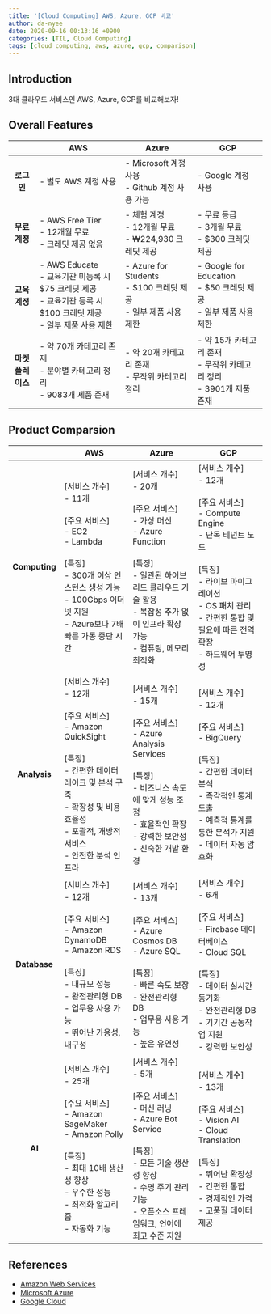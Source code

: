 ```yaml
---
title: '[Cloud Computing] AWS, Azure, GCP 비교'
author: da-nyee
date: 2020-09-16 00:13:16 +0900
categories: [TIL, Cloud Computing]
tags: [cloud computing, aws, azure, gcp, comparison]
---
```


## Introduction

3대 클라우드 서비스인 AWS, Azure, GCP를 비교해보자!

## Overall Features

|                             |<center>AWS</center>|<center>Azure</center>|<center>GCP</center>|
|-----------------------------|--------------------|----------------------|--------------------|
|<center><b>로그인</b></center>|- 별도 AWS 계정 사용|- Microsoft 계정 사용<br/>- Github 계정 사용 가능|- Google 계정 사용|
|<center><b>무료 계정</b></center>|- AWS Free Tier<br/>- 12개월 무료<br/>- 크레딧 제공 없음|- 체험 계정<br/>- 12개월 무료<br/>- ₩224,930 크레딧 제공|- 무료 등급<br/>- 3개월 무료<br/>- $300 크레딧 제공|
|<center><b>교육 계정</b></center>|- AWS Educate<br/>- 교육기관 미등록 시 $75 크레딧 제공<br/>- 교육기관 등록 시 $100 크레딧 제공<br/>- 일부 제품 사용 제한|- Azure for Students<br/>- $100 크레딧 제공<br/>- 일부 제품 사용 제한|- Google for Education<br/>- $50 크레딧 제공<br/>- 일부 제품 사용 제한|
|<center><b>마켓<br/>플레이스</b></center>|- 약 70개 카테고리 존재<br/>- 분야별 카테고리 정리<br/>- 9083개 제품 존재|- 약 20개 카테고리 존재<br/>- 무작위 카테고리 정리|- 약 15개 카테고리 존재<br/>- 무작위 카테고리 정리<br/>- 3901개 제품 존재|

## Product Comparsion

|                             |<center>AWS</center>|<center>Azure</center>|<center>GCP</center>|
|-----------------------------|--------------------|----------------------|--------------------|
|<center><b>Computing</b></center>|\[서비스 개수\]<br/>- 11개<br/><br/>\[주요 서비스\]<br/>- EC2<br/>- Lambda<br/><br/>\[특징\]<br/>- 300개 이상 인스턴스 생성 가능<br/>- 100Gbps 이더넷 지원<br/>- Azure보다 7배 빠른 가동 중단 시간|\[서비스 개수\]<br/>- 20개<br/><br/>\[주요 서비스\]<br/>- 가상 머신<br/>- Azure Function<br/><br/>\[특징\]<br/>- 일관된 하이브리드 클라우드 기술 활용<br/>- 복잡성 추가 없이 인프라 확장 가능<br/>- 컴퓨팅, 메모리 최적화|\[서비스 개수\]<br/>- 12개<br/><br/>\[주요 서비스\]<br/>- Compute Engine<br/>- 단독 테넌트 노드<br/><br/>\[특징\]<br/>- 라이브 마이그레이션<br/>- OS 패치 관리<br/>- 간편한 통합 및 필요에 따른 전역 확장<br/>- 하드웨어 투명성|
|<center><b>Analysis</b></center>|\[서비스 개수\]<br/>- 12개<br/><br/>\[주요 서비스\]<br/>- Amazon QuickSight<br/><br/>\[특징\]<br/>- 간편한 데이터 레이크 및 분석 구축<br/>- 확장성 및 비용 효율성<br/>- 포괄적, 개방적 서비스<br/>- 안전한 분석 인프라|\[서비스 개수\]<br/>- 15개<br/><br/>\[주요 서비스\]<br/>- Azure Analysis Services<br/><br/>\[특징\]<br/>- 비즈니스 속도에 맞게 성능 조정<br/>- 효율적인 확장<br/>- 강력한 보안성<br/>- 친숙한 개발 환경|\[서비스 개수\]<br/>- 12개<br/><br/>\[주요 서비스\]<br/>- BigQuery<br/><br/>\[특징\]<br/>- 간편한 데이터 분석<br/>- 즉각적인 통계 도출<br/>- 예측적 통계를 통한 분석가 지원<br/>- 데이터 자동 암호화|
|<center><b>Database</b></center>|\[서비스 개수\]<br/>- 12개<br/><br/>\[주요 서비스\]<br/>- Amazon DynamoDB<br/>- Amazon RDS<br/><br/>\[특징\]<br/>- 대규모 성능<br/>- 완전관리형 DB<br/>- 업무용 사용 가능<br/>- 뛰어난 가용성, 내구성|\[서비스 개수\]<br/>- 13개<br/><br/>\[주요 서비스\]<br/>- Azure Cosmos DB<br/>- Azure SQL<br/><br/>\[특징\]<br/>- 빠른 속도 보장<br/>- 완전관리형 DB<br/>- 업무용 사용 가능<br/>- 높은 유연성|\[서비스 개수\]<br/>- 6개<br/><br/>\[주요 서비스\]<br/>- Firebase 데이터베이스<br/>- Cloud SQL<br/><br/>\[특징\]<br/>- 데이터 실시간 동기화<br/>- 완전관리형 DB<br/>- 기기간 공동작업 지원<br/>- 강력한 보안성|
|<center><b>AI</b></center>|\[서비스 개수\]<br/>- 25개<br/><br/>\[주요 서비스\]<br/>- Amazon SageMaker<br/>- Amazon Polly<br/><br/>\[특징\]<br/>- 최대 10배 생산성 향상<br/>- 우수한 성능<br/>- 최적화 알고리즘<br/>- 자동화 기능|\[서비스 개수\]<br/>- 5개<br/><br/>\[주요 서비스\]<br/>- 머신 러닝<br/>- Azure Bot Service<br/><br/>\[특징\]<br/>- 모든 기술 생산성 향상<br/>- 수명 주기 관리 기능<br/>- 오픈소스 프레임워크, 언어에 최고 수준 지원|\[서비스 개수\]<br/>- 13개<br/><br/>\[주요 서비스\]<br/>- Vision AI<br/>- Cloud Translation<br/><br/>\[특징\]<br/>- 뛰어난 확장성<br/>- 간편한 통합<br/>- 경제적인 가격<br/>- 고품질 데이터 제공|

## References

- [Amazon Web Services](https://aws.amazon.com/ko/)
- [Microsoft Azure](https://azure.microsoft.com/ko-kr/)
- [Google Cloud](https://cloud.google.com/?hl=ko)